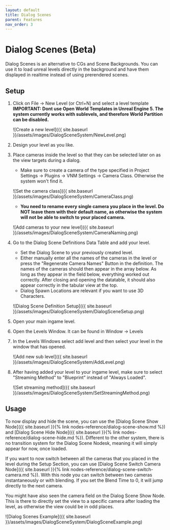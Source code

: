 ```yaml
---
layout: default
title: Dialog Scenes
parent: Features
nav_order: 3
---
```


# Dialog Scenes (Beta)
Dialog Scenes is an alternative to CGs and Scene Backgrounds. You can use it to load unreal levels directly in the background and have them displayed in realtime instead of using prerendered scenes. 

## Setup
1. Click on File -> New Level (or Ctrl+N) and select a level template **IMPORTANT: Dont use Open World Templates in Unreal Engine 5. The system currently works with sublevels, and therefore World Partition can be disabled.**

    ![Create a new level]({{ site.baseurl }}/assets/images/DialogSceneSystem/NewLevel.png)

2. Design your level as you like.
3. Place cameras inside the level so that they can be selected later on as the view targets during a dialog.
    - Make sure to create a camera of the type specified in Project Settings -> Plugins -> VNM Settings -> Camera Class. Otherwise the system won't find it.

    ![Set the camera class]({{ site.baseurl }}/assets/images/DialogSceneSystem/CameraClass.png)

    - **You need to rename every single camera you place in the level. Do NOT leave them with their default name, as otherwise the system will not be able to switch to your placed camera.**

    ![Add cameras to your new level]({{ site.baseurl }}/assets/images/DialogSceneSystem/CameraNaming.png)

4. Go to the Dialog Scene Definitions Data Table and add your level.
    - Set the Dialog Scene to your previously created level.
    - Either manually enter all the names of the cameras in the level or press the "Regenerate Camera Names" Button in the definition. The names of the cameras should then appear in the array below. As long as they appear in the field below, everything worked out correctly. After closing and opening the datatable, it should also appear correctly in the tabular view at the top.
    -  Dialog Spawn Locations are relevant if you want to use 3D Characters.

    ![Dialog Scene Definition Setup]({{ site.baseurl }}/assets/images/DialogSceneSystem/DialogSceneSetup.png)

5. Open your main ingame level.
6. Open the Levels Window. It can be found in Window -> Levels
7. In the Levels Windows select add level and then select your level in the window that has opened.

    ![Add new sub level]({{ site.baseurl }}/assets/images/DialogSceneSystem/AddLevel.png)

8. After having added your level to your ingame level, make sure to select "Streaming Method" to "Blueprint" instead of "Always Loaded".

    ![Set streaming method]({{ site.baseurl }}/assets/images/DialogSceneSystem/SetStreamingMethod.png)

## Usage
To now display and hide the scene, you can use the [Dialog Scene Show Node]({{ site.baseurl }}{% link nodes-reference/dialog-scene-show.md %}) and [Dialog Scene Hide Node]({{ site.baseurl }}{% link nodes-reference/dialog-scene-hide.md %}). Different to the other system, there is no transition system for the Dialog Scene Nodesk, meaning it will simply appear for now, once loaded.

If you want to now switch between all the cameras that you placed in the level during the Setup Section, you can use [Dialog Scene Switch Camera Node]({{ site.baseurl }}{% link nodes-reference/dialog-scene-switch-camera.md %}). With this node you can switch between two cameras instantaneously or with blending. If you set the Blend Time to 0, it will jump directly to the next camera.

You might have also seen the camera field on the Dialog Scene Show Node. This is there to directly set the view to a specific camera after loading the level, as otherwise the view could be in odd places.

![Dialog Scenes Example]({{ site.baseurl }}/assets/images/DialogSceneSystem/DialogSceneExample.png)